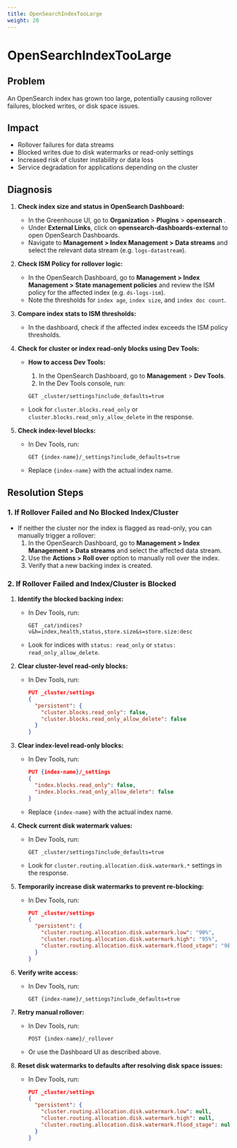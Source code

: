 ```yaml
---
title: OpenSearchIndexTooLarge
weight: 20
---
```


# OpenSearchIndexTooLarge

## Problem

An OpenSearch index has grown too large, potentially causing rollover failures, blocked writes, or disk space issues.

## Impact

- Rollover failures for data streams
- Blocked writes due to disk watermarks or read-only settings
- Increased risk of cluster instability or data loss
- Service degradation for applications depending on the cluster

## Diagnosis

1. **Check index size and status in OpenSearch Dashboard:**
   - In the Greenhouse UI, go to **Organization** > **Plugins** > **opensearch <cluster>**.
   - Under **External Links**, click on **opensearch-dashboards-external** to open OpenSearch Dashboards.
   - Navigate to **Management > Index Management > Data streams** and select the relevant data stream (e.g. `logs-datastream`).

2. **Check ISM Policy for rollover logic:**
   - In the OpenSearch Dashboard, go to **Management > Index Management > State management policies** and review the ISM policy for the affected index (e.g. `ds-logs-ism`).
   - Note the thresholds for `index age`, `index size`, and `index doc count`.

3. **Compare index stats to ISM thresholds:**
   - In the dashboard, check if the affected index exceeds the ISM policy thresholds.

4. **Check for cluster or index read-only blocks using Dev Tools:**

   - **How to access Dev Tools:**
     1. In the OpenSearch Dashboard, go to **Management** > **Dev Tools**.
     2. In the Dev Tools console, run:

       ```http
       GET _cluster/settings?include_defaults=true
       ```

   - Look for `cluster.blocks.read_only` or `cluster.blocks.read_only_allow_delete` in the response.

5. **Check index-level blocks:**

   - In Dev Tools, run:

     ```http
     GET {index-name}/_settings?include_defaults=true
     ```

   - Replace `{index-name}` with the actual index name.

## Resolution Steps

### 1. If Rollover Failed and No Blocked Index/Cluster

- If neither the cluster nor the index is flagged as read-only, you can manually trigger a rollover:
  1. In the OpenSearch Dashboard, go to **Management > Index Management > Data streams** and select the affected data stream.
  2. Use the **Actions > Roll over** option to manually roll over the index.
  3. Verify that a new backing index is created.

### 2. If Rollover Failed and Index/Cluster is Blocked

1. **Identify the blocked backing index:**

   - In Dev Tools, run:

     ```http
     GET _cat/indices?v&h=index,health,status,store.size&s=store.size:desc
     ```

   - Look for indices with `status: read_only` or `status: read_only_allow_delete`.

2. **Clear cluster-level read-only blocks:**

   - In Dev Tools, run:

     ```json
     PUT _cluster/settings
     {
       "persistent": {
         "cluster.blocks.read_only": false,
         "cluster.blocks.read_only_allow_delete": false
       }
     }
     ```

3. **Clear index-level read-only blocks:**

   - In Dev Tools, run:

     ```json
     PUT {index-name}/_settings
     {
       "index.blocks.read_only": false,
       "index.blocks.read_only_allow_delete": false
     }
     ```

   - Replace `{index-name}` with the actual index name.

4. **Check current disk watermark values:**

   - In Dev Tools, run:

     ```http
     GET _cluster/settings?include_defaults=true
     ```

   - Look for `cluster.routing.allocation.disk.watermark.*` settings in the response.

5. **Temporarily increase disk watermarks to prevent re-blocking:**

   - In Dev Tools, run:

     ```json
     PUT _cluster/settings
     {
       "persistent": {
         "cluster.routing.allocation.disk.watermark.low": "90%",
         "cluster.routing.allocation.disk.watermark.high": "95%",
         "cluster.routing.allocation.disk.watermark.flood_stage": "98%"
       }
     }
     ```

6. **Verify write access:**

   - In Dev Tools, run:

     ```http
     GET {index-name}/_settings?include_defaults=true
     ```

7. **Retry manual rollover:**

   - In Dev Tools, run:

     ```http
     POST {index-name}/_rollover
     ```

   - Or use the Dashboard UI as described above.

8. **Reset disk watermarks to defaults after resolving disk space issues:**

   - In Dev Tools, run:

     ```json
     PUT _cluster/settings
     {
       "persistent": {
         "cluster.routing.allocation.disk.watermark.low": null,
         "cluster.routing.allocation.disk.watermark.high": null,
         "cluster.routing.allocation.disk.watermark.flood_stage": null
       }
     }
     ```
